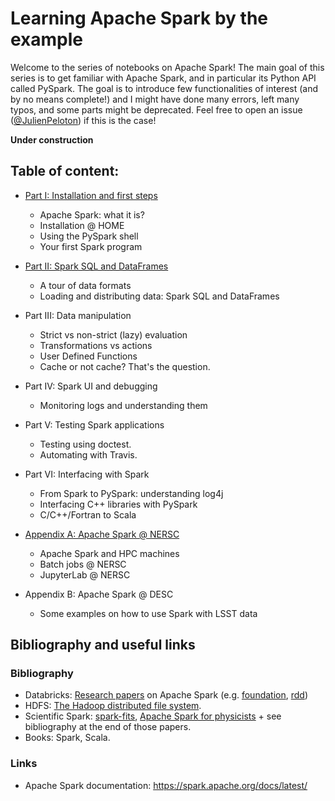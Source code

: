 # Learning Apache Spark by the example

Welcome to the series of notebooks on Apache Spark! The main goal of this series is to get familiar with Apache Spark, and in particular its Python API called PySpark. The goal is to introduce few functionalities of interest (and by no means complete!) and I might have done many errors, left many typos, and some parts might be deprecated. Feel free to open an issue ([@JulienPeloton](https://github.com/astrolabsoftware/spark-tutorials/issues/new?body=@JulienPeloton)) if this is the case!

**Under construction**

## Table of content:

- [Part I: Installation and first steps](https://github.com/astrolabsoftware/spark-tutorials/blob/master/spark_tutorial_part1_basics.ipynb)
    - Apache Spark: what it is?
    - Installation @ HOME
    - Using the PySpark shell
    - Your first Spark program
- [Part II: Spark SQL and DataFrames](https://github.com/astrolabsoftware/spark-tutorials/blob/master/spark_tutorial_part2_io.ipynb)
    - A tour of data formats
    - Loading and distributing data: Spark SQL and DataFrames
- Part III: Data manipulation
    - Strict vs non-strict (lazy) evaluation
    - Transformations vs actions
    - User Defined Functions
    - Cache or not cache? That's the question.
- Part IV: Spark UI and debugging
    - Monitoring logs and understanding them
- Part V: Testing Spark applications
    - Testing using doctest.
    - Automating with Travis.
- Part VI: Interfacing with Spark
    - From Spark to PySpark: understanding log4j
    - Interfacing C++ libraries with PySpark
    - C/C++/Fortran to Scala

- [Appendix A: Apache Spark @ NERSC](https://github.com/astrolabsoftware/spark-tutorials/blob/master/spark_tutorial_appA_at_nersc.ipynb)
    - Apache Spark and HPC machines
    - Batch jobs @ NERSC
    - JupyterLab @ NERSC

- Appendix B: Apache Spark @ DESC
    - Some examples on how to use Spark with LSST data

## Bibliography and useful links

### Bibliography

- Databricks: [Research papers](https://databricks.com/resources/type/research-papers/page/2) on Apache Spark (e.g. [foundation](https://pages.databricks.com/rs/094-YMS-629/images/hotcloud_spark.pdf), [rdd](https://pages.databricks.com/rs/094-YMS-629/images/nsdi_spark.pdf))
- HDFS: [The Hadoop distributed file system](http://storageconference.us/2010/Papers/MSST/Shvachko.pdf).
- Scientific Spark: [spark-fits](https://arxiv.org/abs/1804.07501), [Apache Spark for physicists](https://arxiv.org/abs/1807.03078) + see bibliography at the end of those papers.
- Books: Spark, Scala.

### Links

- Apache Spark documentation: https://spark.apache.org/docs/latest/
